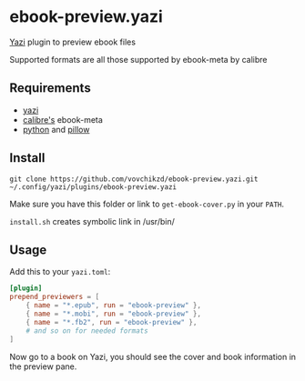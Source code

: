 # ebook-preview.yazi
[Yazi](https://github.com/sxyazi/yazi) plugin to preview ebook files

Supported formats are all those supported by ebook-meta by calibre

## Requirements
- [yazi](https://github.com/sxyazi/yazi)
- [calibre's](https://calibre-ebook.com/) ebook-meta
- [python](https://www.python.org/) and [pillow](https://pypi.org/project/pillow/)

## Install
```shell
git clone https://github.com/vovchikzd/ebook-preview.yazi.git ~/.config/yazi/plugins/ebook-preview.yazi
```
Make sure you have this folder or link to `get-ebook-cover.py` in your `PATH`.

`install.sh` creates symbolic link in /usr/bin/

## Usage
Add this to your `yazi.toml`:
```toml
[plugin]
prepend_previewers = [
    { name = "*.epub", run = "ebook-preview" },
    { name = "*.mobi", run = "ebook-preview" },
    { name = "*.fb2", run = "ebook-preview" },
    # and so on for needed formats
]
```
Now go to a book on Yazi, you should see the cover and book information in the preview pane.
